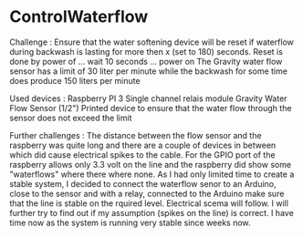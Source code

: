 # ControlWaterflow

Challenge :
Ensure that the water softening device will be reset if waterflow during backwash is lasting for more then x (set to 180) seconds.
Reset is done by power of ... wait 10 seconds ... power on
The Gravity water flow sensor has a limit of 30 liter per minute while the backwash for some time does produce 150 liters per minute

Used devices :
Raspberry PI 3
Single channel relais module
Gravity Water Flow Sensor (1/2")
Printed device to ensure that the water flow through the sensor does not exceed the limit

Further challenges :
The distance between the flow sensor and the raspberry was quite long and there are a couple of devices in between which did cause electrical spikes to the cable.
For the GPIO port of the raspberry allows only 3.3 volt on the line and the raspberry did show some "waterflows" where there where none. As I had only limited time
to create a stable system, I decided to connect the waterflow senor to an Arduino, close to the sensor and with a relay, connected to the Arduino make sure that the line is stable on the rquired level.
Electrical scema will follow.
I will further try to find out if my assumption (spikes on the line) is correct. I have time now as the system is running very stable since weeks now.

